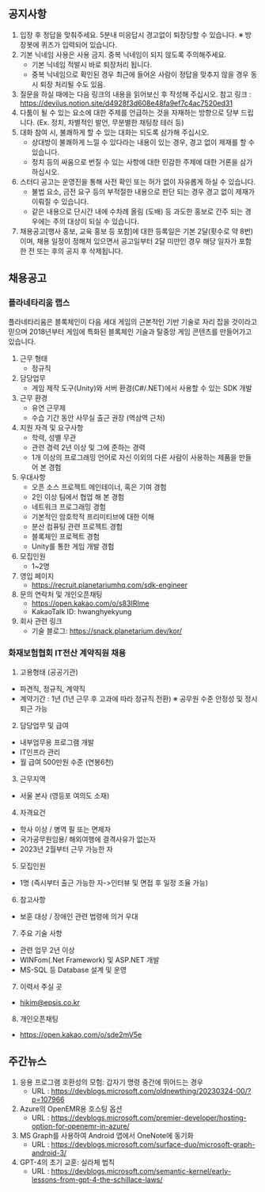 ## 공지사항

1) 입장 후 정답을 맞춰주세요. 5분내 미응답시 경고없이 퇴장당할 수 있습니다. ※ 방장봇에 퀴즈가 입력되어 있습니다.
2) 기본 닉네임 사용은 사용 금지. 중복 닉네임이 되지 않도록 주의해주세요.
   * 기본 닉네임 적발시 바로 퇴장처리 됩니다.
   * 중복 닉네임으로 확인된 경우 최근에 들어온 사람이 정답을 맞추지 않을 경우 동시 퇴장 처리될 수도 있음. 
3) 질문을 하실 때에는 다음 링크의 내용을 읽어보신 후 작성해 주십시오.
   참고 링크 : https://devilus.notion.site/d4928f3d608e48fa9ef7c4ac7520ed31
4) 다툼이 될 수 있는 요소에 대한 주제를 언급하는 것을 자재하는 방향으로 당부 드립니다.
   (Ex. 정치, 차별적인 발언, 무분별한 채팅창 테러 등)
5) 대화 참여 시, 불쾌하게 할 수 있는 대화는 되도록 삼가해 주십시오.
   * 상대방이 불쾌하게 느낄 수 있다라는 내용이 있는 경우, 경고 없이 제재를 할 수 있습니다.
   * 정치 등의 싸움으로 번질 수 있는 사항에 대한 민감한 주제에 대한 거론을 삼가하십시오.
6) 스터디 공고는 운영진을 통해 사전 확인 또는 허가 없이 자유롭게 하실 수 있습니다.
   * 불법 요소, 금전 요구 등의 부적절한 내용으로 판단 되는 경우 경고 없이 제재가 이뤄질 수 있습니다.
   * 같은 내용으로 단시간 내에 수차례 올림 (도배) 등 과도한 홍보로 간주 되는 경우에는 주의 대상이 되실 수 있습니다.
7) 채용공고[행사 홍보, 교육 홍보 등 포함]에 대한 등록일은 기본 2달(횟수로 약 8번)이며, 채용 일정이 정해져 있으면서 공고일부터 2달 미만인 경우 해당 일자가 포함한 전 또는 후의 공지 후 삭제됩니다.

## 채용공고

### 플라네타리움 랩스

플라네타리움은 블록체인이 다음 세대 게임의 근본적인 기반 기술로 자리 잡을 것이라고 믿으며 2018년부터 게임에 특화된 블록체인 기술과 탈중앙 게임 콘텐츠를 만들어가고 있습니다.

1. 근무 형태
   *  정규직
2. 담당업무
   * 게임 제작 도구(Unity)와 서버 환경(C#/.NET)에서 사용할 수 있는 SDK 개발
3. 근무 환경
   * 유연 근무제
   * 수습 기간 동안 사무실 출근 권장 (역삼역 근처)
4. 지원 자격 및 요구사항
   * 학력, 성별 무관
   * 관련 경력 2년 이상 및 그에 준하는 경력
   * 1개 이상의 프로그래밍 언어로 자신 이외의 다른 사람이 사용하는 제품을 만들어 본 경험
5. 우대사항
   * 오픈 소스 프로젝트 메인테이너, 혹은 기여 경험
   * 2인 이상 팀에서 협업 해 본 경험
   * 네트워크 프로그래밍 경험
   * 기본적인 암호학적 프리미티브에 대한 이해
   * 분산 컴퓨팅 관련 프로젝트 경험
   * 블록체인 프로젝트 경험
   * Unity를 통한 게임 개발 경험
6. 모집인원
   * 1~2명
7. 영입 페이지
   * https://recruit.planetariumhq.com/sdk-engineer
8. 문의 연락처 및 개인오픈채팅
   * https://open.kakao.com/o/s83IRIme
   * KakaoTalk ID: hwanghyekyung
9. 회사 관련 링크
   * 기술 블로그: https://snack.planetarium.dev/kor/    

### 화재보험협회 IT전산 계약직원 채용

1. 고용형태 (공공기관)
  * 파견직, 정규직, 계약직
  * 계약기간 : 1년 (1년 근무 후 고과에 따라 정규직 전환)
  ※ 공무원 수준 안정성 및 정시 퇴근 가능

2. 담당업무 및 급여
  * 내부업무용 프로그램 개발
  * IT인프라 관리
  * 월 급여 500만원 수준 (연봉6천)

3. 근무지역
  * 서울 본사 (영등포 여의도 소재)

4. 자격요건
  * 학사 이상 / 병역 필 또는 면제자
  * 국가공무원임용/ 해외여행에 결격사유가 없는자
  * 2023년 2월부터 근무 가능한 자

5. 모집인원
  * 1명 (즉시부터 출근 가능한 자->인터뷰 및 면접 후 일정 조율 가능)

6. 참고사항
  * 보훈 대상 / 장애인 관련 법령에 의거 우대

7. 주요 기술 사항
  * 관련 업무 2년 이상
  * WINFom(.Net Framework) 및 ASP.NET 개발
  * MS-SQL 등 Database 설계 및 운영

7. 이력서 주실 곳
  * hikim@epsis.co.kr 

8. 개인오픈채팅
  * https://open.kakao.com/o/sde2mV5e

## 주간뉴스

1. 응용 프로그램 호환성의 모험: 갑자기 명령 중간에 뛰어드는 경우
   * URL : https://devblogs.microsoft.com/oldnewthing/20230324-00/?p=107966
2. Azure의 OpenEMR용 호스팅 옵션
   * URL : https://devblogs.microsoft.com/premier-developer/hosting-option-for-openemr-in-azure/
3. MS Graph를 사용하여 Android 앱에서 OneNote에 동기화
   * URL : https://devblogs.microsoft.com/surface-duo/microsoft-graph-android-3/
4. GPT-4의 초기 교훈: 실라체 법칙
   * URL : https://devblogs.microsoft.com/semantic-kernel/early-lessons-from-gpt-4-the-schillace-laws/